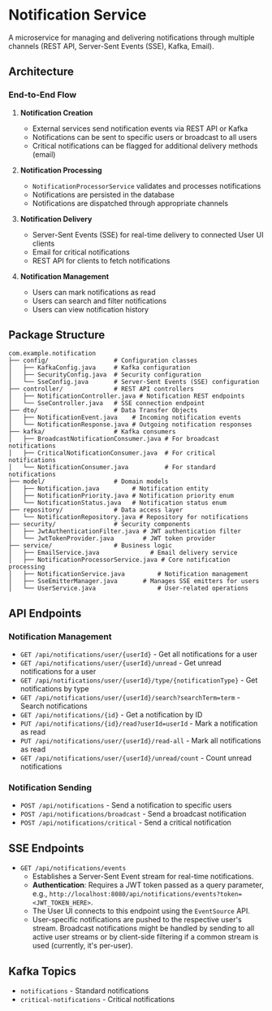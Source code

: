 # Notification Service

A microservice for managing and delivering notifications through multiple channels (REST API, Server-Sent Events (SSE), Kafka, Email).

## Architecture

### End-to-End Flow

1. **Notification Creation**
   - External services send notification events via REST API or Kafka
   - Notifications can be sent to specific users or broadcast to all users
   - Critical notifications can be flagged for additional delivery methods (email)

2. **Notification Processing**
   - `NotificationProcessorService` validates and processes notifications
   - Notifications are persisted in the database
   - Notifications are dispatched through appropriate channels

3. **Notification Delivery**
   - Server-Sent Events (SSE) for real-time delivery to connected User UI clients
   - Email for critical notifications
   - REST API for clients to fetch notifications

4. **Notification Management**
   - Users can mark notifications as read
   - Users can search and filter notifications
   - Users can view notification history

## Package Structure

```
com.example.notification
├── config/                  # Configuration classes
│   ├── KafkaConfig.java     # Kafka configuration
│   ├── SecurityConfig.java  # Security configuration
│   └── SseConfig.java       # Server-Sent Events (SSE) configuration
├── controller/              # REST API controllers
│   ├── NotificationController.java # Notification REST endpoints
│   └── SseController.java   # SSE connection endpoint
├── dto/                     # Data Transfer Objects
│   ├── NotificationEvent.java    # Incoming notification events
│   └── NotificationResponse.java # Outgoing notification responses
├── kafka/                   # Kafka consumers
│   ├── BroadcastNotificationConsumer.java # For broadcast notifications
│   ├── CriticalNotificationConsumer.java  # For critical notifications
│   └── NotificationConsumer.java          # For standard notifications
├── model/                   # Domain models
│   ├── Notification.java         # Notification entity
│   ├── NotificationPriority.java # Notification priority enum
│   └── NotificationStatus.java   # Notification status enum
├── repository/              # Data access layer
│   └── NotificationRepository.java # Repository for notifications
├── security/                # Security components
│   ├── JwtAuthenticationFilter.java # JWT authentication filter
│   └── JwtTokenProvider.java        # JWT token provider
├── service/                 # Business logic
│   ├── EmailService.java              # Email delivery service
│   ├── NotificationProcessorService.java # Core notification processing
│   ├── NotificationService.java         # Notification management
│   ├── SseEmitterManager.java       # Manages SSE emitters for users
│   └── UserService.java                 # User-related operations
```

## API Endpoints

### Notification Management

- `GET /api/notifications/user/{userId}` - Get all notifications for a user
- `GET /api/notifications/user/{userId}/unread` - Get unread notifications for a user
- `GET /api/notifications/user/{userId}/type/{notificationType}` - Get notifications by type
- `GET /api/notifications/user/{userId}/search?searchTerm=term` - Search notifications
- `GET /api/notifications/{id}` - Get a notification by ID
- `PUT /api/notifications/{id}/read?userId=userId` - Mark a notification as read
- `PUT /api/notifications/user/{userId}/read-all` - Mark all notifications as read
- `GET /api/notifications/user/{userId}/unread/count` - Count unread notifications

### Notification Sending

- `POST /api/notifications` - Send a notification to specific users
- `POST /api/notifications/broadcast` - Send a broadcast notification
- `POST /api/notifications/critical` - Send a critical notification

## SSE Endpoints

- `GET /api/notifications/events`
  - Establishes a Server-Sent Event stream for real-time notifications.
  - **Authentication**: Requires a JWT token passed as a query parameter, e.g., `http://localhost:8080/api/notifications/events?token=<JWT_TOKEN_HERE>`.
  - The User UI connects to this endpoint using the `EventSource` API.
  - User-specific notifications are pushed to the respective user's stream. Broadcast notifications might be handled by sending to all active user streams or by client-side filtering if a common stream is used (currently, it's per-user).

## Kafka Topics

- `notifications` - Standard notifications
- `critical-notifications` - Critical notifications